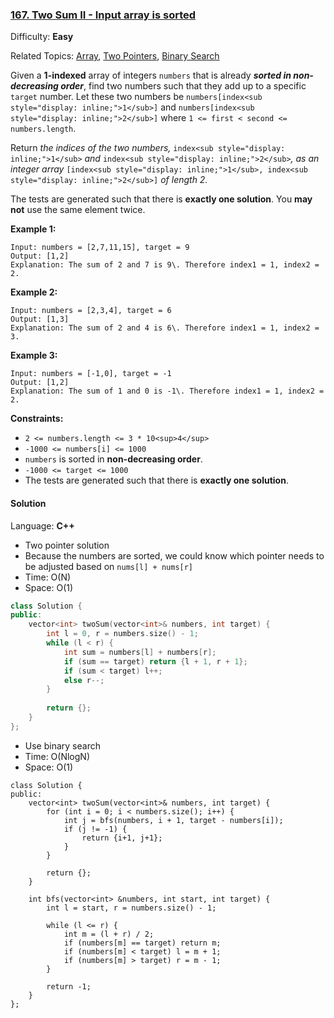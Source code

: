 ### [167\. Two Sum II - Input array is sorted](https://leetcode.com/problems/two-sum-ii-input-array-is-sorted/)

Difficulty: **Easy**

Related Topics: [Array](https://leetcode.com/tag/array/), [Two Pointers](https://leetcode.com/tag/two-pointers/), [Binary Search](https://leetcode.com/tag/binary-search/)


Given a **1-indexed** array of integers `numbers` that is already **_sorted in non-decreasing order_**, find two numbers such that they add up to a specific `target` number. Let these two numbers be `numbers[index<sub style="display: inline;">1</sub>]` and `numbers[index<sub style="display: inline;">2</sub>]` where `1 <= first < second <= numbers.length`.

Return _the indices of the two numbers,_ `index<sub style="display: inline;">1</sub>` _and_ `index<sub style="display: inline;">2</sub>`_, as an integer array_ `[index<sub style="display: inline;">1</sub>, index<sub style="display: inline;">2</sub>]` _of length 2._

The tests are generated such that there is **exactly one solution**. You **may not** use the same element twice.

**Example 1:**

```
Input: numbers = [2,7,11,15], target = 9
Output: [1,2]
Explanation: The sum of 2 and 7 is 9\. Therefore index1 = 1, index2 = 2.
```

**Example 2:**

```
Input: numbers = [2,3,4], target = 6
Output: [1,3]
Explanation: The sum of 2 and 4 is 6\. Therefore index1 = 1, index2 = 3.
```

**Example 3:**

```
Input: numbers = [-1,0], target = -1
Output: [1,2]
Explanation: The sum of 1 and 0 is -1\. Therefore index1 = 1, index2 = 2.
```

**Constraints:**

*   `2 <= numbers.length <= 3 * 10<sup>4</sup>`
*   `-1000 <= numbers[i] <= 1000`
*   `numbers` is sorted in **non-decreasing order**.
*   `-1000 <= target <= 1000`
*   The tests are generated such that there is **exactly one solution**.


#### Solution

Language: **C++**

* Two pointer solution
* Because the numbers are sorted, we could know which pointer needs to be adjusted based on `nums[l] + nums[r]`
* Time: O(N)
* Space: O(1)

```c++
class Solution {
public:
    vector<int> twoSum(vector<int>& numbers, int target) {
        int l = 0, r = numbers.size() - 1;
        while (l < r) {
            int sum = numbers[l] + numbers[r];
            if (sum == target) return {l + 1, r + 1};
            if (sum < target) l++;
            else r--;
        }
        
        return {};
    }
};
```

* Use binary search
* Time: O(NlogN)
* Space: O(1)

```
class Solution {
public:
    vector<int> twoSum(vector<int>& numbers, int target) {
        for (int i = 0; i < numbers.size(); i++) {
            int j = bfs(numbers, i + 1, target - numbers[i]);
            if (j != -1) {
                return {i+1, j+1};
            }
        }
        
        return {};
    }
    
    int bfs(vector<int> &numbers, int start, int target) {
        int l = start, r = numbers.size() - 1;
        
        while (l <= r) {
            int m = (l + r) / 2;
            if (numbers[m] == target) return m;
            if (numbers[m] < target) l = m + 1;
            if (numbers[m] > target) r = m - 1;
        }
        
        return -1;        
    }
};
```